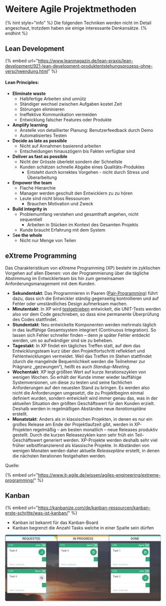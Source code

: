 # Weitere Agile Projektmethoden

{% hint style="info" %}
Die folgenden Techniken werden nicht im Detail angeschaut, trotzdem haben sie einige interessante Denkansätze.
{% endhint %}

## 

## Lean Development

{% embed url="https://www.leanmagazin.de/lean-praxis/lean-development/921-lean-development-produktentstehungsprozess-ohne-verschwendung.html" %}

#### Lean Principles:

* **Eliminate waste** 
  * Halbfertige Arbeiten sind unnütz
  * Ständiger wechsel zwischen Aufgaben kostet Zeit
  * Störungen eliminieren
  * Ineffektive Kommunikation vermeiden
  * Entwicklung falscher Features oder Produkte
* **Amplify learning**
  * Anstelle von detaillierter Planung: Benutzerfeedback durch Demo
  * Automatisiertes Testen
* **Decide as late as possible**
  * Nicht auf Annahmen basierend arbeiten
  * Entscheidungen hinauszögern bis Fakten verfügbar sind
* **Deliver as fast as possible**
  * Nicht der Grösste überlebt sondern der Schnellste
  * Kunden schätzen schnelle Abgabe eines Qualitäts-Produktes
    * Entsteht durch korrektes Vorgehen - nicht durch Stress und Überarbeitung
* **Empower the team**
  * Flache Hierarchie
  * Manager werden geschult den Entwicklern zu zu hören
  * Leute sind nicht bloss Ressourcen
    * Brauchen Motivation und Zweck
* **Build integrity in**
  * Problemumfang verstehen und gesamthaft angehen, nicht sequentiell
    * Arbeiten in Stücken im Kontext des Gesamten Projekts
  * Kunde braucht Erfahrung mit dem System
* S**ee the whole**
  * Nicht nur Menge von Teilen

## eXtreme Programming

Das Charakteristikum von eXtreme Programming \(XP\) besteht im zyklischen Vorgehen auf allen Ebenen: von der Programmierung über die tägliche Abstimmung im Entwicklerteam bis hin zum gemeinsamen Anforderungsmanagement mit dem Kunden.

* **Sekundentakt**: Das Programmieren in Paaren \([Pair-Programming](https://www.it-agile.de/wissen/agiles-engineering/pair-programming/)\) führt dazu, dass sich die Entwickler ständig gegenseitig kontrollieren und auf Fehler oder umständliches Design aufmerksam machen. 
* **Minutentakt**: In XP wird [testgetrieben](https://www.it-agile.de/wissen/agiles-engineering/testgetriebene-entwicklung-tdd/) entwickelt, die UNIT-Tests werden also vor dem Code geschrieben, so dass eine permanente Überprüfung des Codes stattfindet.
* **Stundentakt**: Neu entwickelte Komponenten werden mehrmals täglich in das lauffähige Gesamtsystem integriert \(Continuous Integration\). So lassen sich Fehler schneller finden – denn je später Fehler entdeckt werden, um so aufwändiger sind sie zu beheben.
* **Tagestakt**: In XP findet ein tägliches Treffen statt, auf dem das Entwicklungsteam kurz über den Projektfortschritt reflektiert und Fehlentwicklungen vermeidet. Weil das Treffen im Stehen stattfindet \(durch die mangelnde Bequemlichkeit werden die Teilnehmer zur Prägnanz „gezwungen“\), heißt es auch _Standup-Meeting._
* **Wochentakt**: XP legt größten Wert auf kurze Iterationszyklen von wenigen Wochen. So erhält der Kunde immer wieder lauffähige Systemversionen, um diese zu testen und seine fachlichen Anforderungen auf den neuesten Stand zu bringen. Es werden also nicht die Anforderungen umgesetzt, die zu Projektbeginn einmal definiert wurden, sondern entwickelt wird immer genau das, was in der aktuellen Situation den größten Geschäftswert für den Kunden erzielt. Deshalb werden in regelmäßigen Abständen neue _Iterationspläne_ erstellt.
* **Monatstakt**: Anders als in klassischen Projekten, in denen es nur ein großes Release am Ende der Projektlaufzeit gibt, werden in XP-Projekten regelmäßig – am besten monatlich – neue Releases produktiv gestellt. Durch die kurzen Releasezyklen kann sehr früh ein Teil-Geschäftswert generiert werden. XP-Projekte werden deshalb sehr viel früher selbstfinanzierend als klassische Projekte. In Abständen von wenigen Monaten werden daher aktuelle _Releasepläne_ erstellt, in denen die nächsten Iterationen festgehalten werden.

Quelle:

{% embed url="https://www.it-agile.de/wissen/agiles-engineering/extreme-programming/" %}



## Kanban

{% embed url="https://kanbanize.com/de/kanban-ressourcen/kanban-erste-schritte/was-ist-kanban/" %}

* Kanban ist bekannt für das Kanban-Board
* Kanban begrenzt die Anzahl Tasks welche in einer Spalte sein dürfen

![](../../.gitbook/assets/simple-kanban-board.png)

